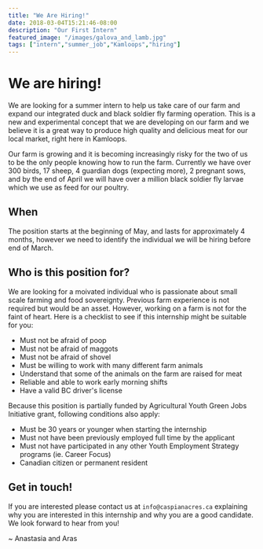 ```yaml
---
title: "We Are Hiring!"
date: 2018-03-04T15:21:46-08:00
description: "Our First Intern"
featured_image: "/images/galova_and_lamb.jpg"
tags: ["intern","summer_job","Kamloops","hiring"]
---
```


# We are hiring!

We are looking for a summer intern to help us take care of our farm and expand our integrated duck and black soldier fly farming operation. This is a new and experimental concept that we are developing on our farm and we believe it is a great way to produce high quality and delicious meat for our local market, right here in Kamloops.

Our farm is growing and it is becoming increasingly risky for the two of us to be the only people knowing how to run the farm. Currently we have over 300 birds, 17 sheep, 4 guardian dogs (expecting more), 2 pregnant sows, and by the end of April we will have over a million black soldier fly larvae which we use as feed for our poultry.  

## When
The position starts at the beginning of May, and lasts for approximately 4 months, however we need to identify the individual we will be hiring before end of March.

## Who is this position for?
We are looking for a moivated individual who is passionate about small scale farming and food sovereignty. Previous farm experience is not required but would be an asset. However, working on a farm is not for the faint of heart. Here is a checklist to see if this internship might be suitable for you:

* Must not be afraid of poop
* Must not be afraid of maggots
* Must not be afraid of shovel
* Must be willing to work with many different farm animals
* Understand that some of the animals on the farm are raised for meat
* Reliable and able to work early morning shifts
* Have a valid BC driver's license

Because this position is partially funded by Agricultural Youth Green Jobs Initiative grant, following conditions also apply:

* Must be 30 years or younger when starting the internship
* Must not have been previously employed full time by the applicant
* Must not have participated in any other Youth Employment Strategy programs (ie. Career Focus)
* Canadian citizen or permanent resident

## Get in touch!

If you are interested please contact us at `info@caspianacres.ca` explaining why you are interested in this internship and why you are a good candidate. We look forward to hear from you!

~ Anastasia and Aras
